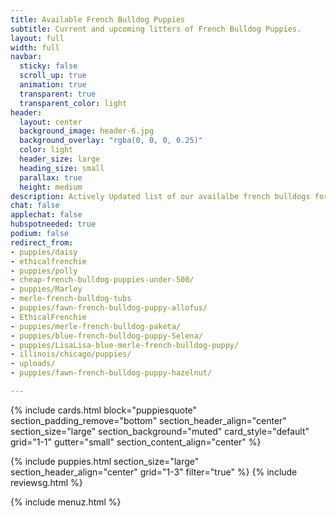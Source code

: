 ```yaml
---
title: Available French Bulldog Puppies
subtitle: Current and upcoming litters of French Bulldog Puppies. 
layout: full
width: full
navbar:
  sticky: false
  scroll_up: true
  animation: true
  transparent: true
  transparent_color: light
header:
  layout: center
  background_image: header-6.jpg
  background_overlay: "rgba(0, 0, 0, 0.25)"
  color: light
  header_size: large
  heading_size: small
  parallax: true
  height: medium
description: Actively Updated list of our availalbe french bulldogs for sale. This list also now includes "Partner Puppies"
chat: false
applechat: false
hubspotneeded: true
podium: false
redirect_from: 
- puppies/daisy
- ethicalfrenchie
- puppies/polly
- cheap-french-bulldog-puppies-under-500/
- puppies/Marley
- merle-french-bulldog-tubs
- puppies/fawn-french-bulldog-puppy-allofus/
- EthicalFrenchie
- puppies/merle-french-bulldog-paketa/
- puppies/blue-french-bulldog-puppy-Selena/
- puppies/LisaLisa-blue-merle-french-bulldog-puppy/
- illinois/chicago/puppies/
- uploads/
- puppies/fawn-french-bulldog-puppy-hazelnut/

---
```


{% include cards.html 
  block="puppiesquote" 
  section_padding_remove="bottom"
  section_header_align="center"
  section_size="large"
  section_background="muted"
  card_style="default"
  grid="1-1"
  gutter="small"
  section_content_align="center"
%}

{% include puppies.html 
  section_size="large"
  section_header_align="center"
  grid="1-3"
  filter="true"
%}
{% include reviewsg.html %}

{% include menuz.html %}